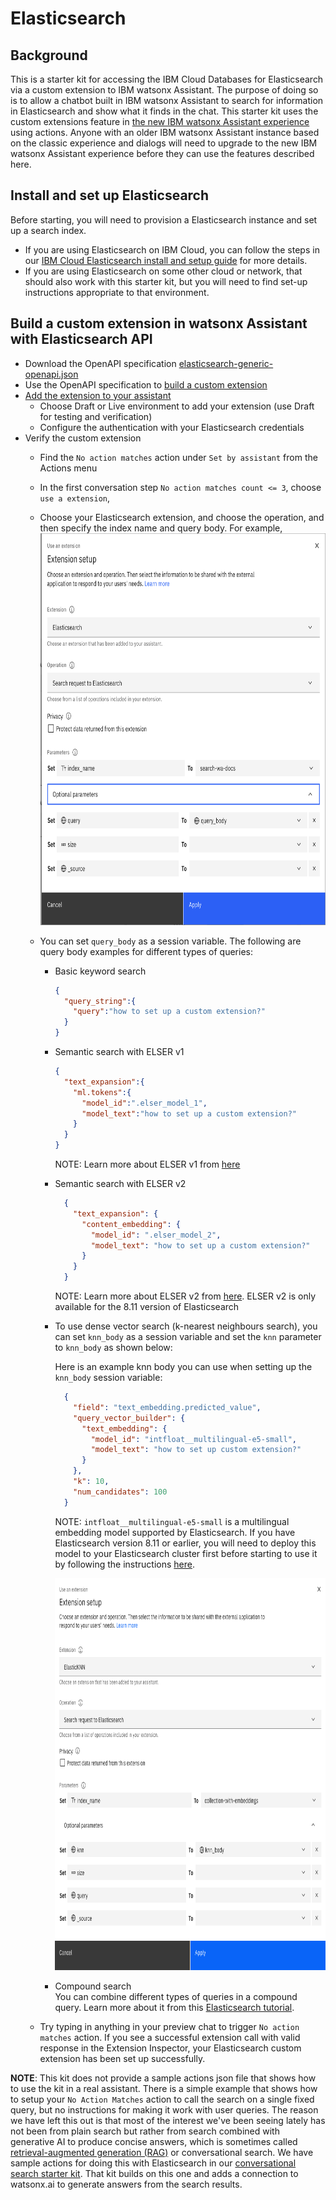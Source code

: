 # Elasticsearch

## Background 

This is a starter kit for accessing the IBM Cloud Databases for Elasticsearch via a custom extension to IBM watsonx Assistant.
The purpose of doing so is to allow a chatbot built in IBM watsonx Assistant to search for information in Elasticsearch 
and show what it finds in the chat.  This starter kit uses the custom extensions feature in [the new IBM watsonx Assistant experience](https://cloud.ibm.com/docs/watson-assistant?topic=watson-assistant-watson-assistant-faqs#faqs-new-experience) 
using actions.  Anyone with an older IBM watsonx Assistant instance based on the classic experience and dialogs will 
need to upgrade to the new IBM watsonx Assistant experience before they can use the features described here.

## Install and set up Elasticsearch

Before starting, you will need to provision a Elasticsearch instance and set up a search index.  

* If you are using Elasticsearch on IBM Cloud, you can follow the steps in our
[IBM Cloud Elasticsearch install and setup guide](../../docs/elasticsearch-install-and-setup/ICD_Elasticsearch_install_and_setup.md) 
for more details. 
* If you are using Elasticsearch on some other cloud or network, that should also work with this starter kit, 
but you will need to find set-up instructions appropriate to that environment.

## Build a custom extension in watsonx Assistant with Elasticsearch API

* Download the OpenAPI specification [elasticsearch-generic-openapi.json](elasticsearch-generic-openapi.json)
* Use the OpenAPI specification to [build a custom extension](https://cloud.ibm.com/docs/watson-assistant?topic=watson-assistant-build-custom-extension#building-the-custom-extension)
* [Add the extension to your assistant](https://cloud.ibm.com/docs/watson-assistant?topic=watson-assistant-add-custom-extension)
  * Choose Draft or Live environment to add your extension (use Draft for testing and verification)
  * Configure the authentication with your Elasticsearch credentials 
* Verify the custom extension
  * Find the `No action matches` action under `Set by assistant` from the Actions menu
  * In the first conversation step `No action matches count <= 3`, choose `use a extension`, 
  * Choose your Elasticsearch extension, and choose the operation, and then specify the index name and query body. For example,  
    <img src="assets/use_elasticsearch_custom_extension.png" width="669" height="627" />
  * You can set `query_body` as a session variable. The following are query body examples for different types of queries:
    * Basic keyword search
      ```json
      {
        "query_string":{
          "query":"how to set up a custom extension?"
        }
      }
      ```
    * Semantic search with ELSER v1
      ```json
      {
        "text_expansion":{
          "ml.tokens":{
            "model_id":".elser_model_1",
            "model_text":"how to set up a custom extension?"
          }
        }
      }
      ```
      NOTE: Learn more about ELSER v1 from [here](https://www.elastic.co/guide/en/elasticsearch/reference/8.10/semantic-search-elser.html) 
    * Semantic search with ELSER v2
      ```json
        {
          "text_expansion": {
            "content_embedding": {
              "model_id": ".elser_model_2",
              "model_text": "how to set up a custom extension?"
            }
          }
        }
        ```
      NOTE: Learn more about ELSER v2 from [here](https://www.elastic.co/guide/en/elasticsearch/reference/8.11/semantic-search-elser.html). 
      ELSER v2 is only available for the 8.11 version of Elasticsearch

    * To use dense vector search (k-nearest neighbours search), you can set `knn_body` as a session variable and set the `knn` parameter to `knn_body` as shown below:
      
      Here is an example knn body you can use when setting up the `knn_body` session variable:
      
      ```json
        {
          "field": "text_embedding.predicted_value",
          "query_vector_builder": {
            "text_embedding": {
              "model_id": "intfloat__multilingual-e5-small",
              "model_text": "how to set up custom extension?"
            }
          },
          "k": 10,
          "num_candidates": 100
        }
        ```
        
        NOTE: `intfloat__multilingual-e5-small` is a multilingual embedding model supported by Elasticsearch. If you have Elasticsearch version 8.11 or earlier, you will need to deploy this model to your Elasticsearch cluster first before starting to use it by following the instructions [here](/integrations/extensions/docs/elasticsearch-install-and-setup/text_embedding_deploy_and_use.md).

        <img src="assets/use_elasticsearch_custom_extension_knn.png" width="669" height="627" />
      
    * Compound search  
      You can combine different types of queries in a compound query. Learn more about it from this [Elasticsearch tutorial](https://www.elastic.co/guide/en/elasticsearch/reference/8.10/semantic-search-elser.html#text-expansion-compound-query).
  
  * Try typing in anything in your preview chat to trigger `No action matches` action. 
    If you see a successful extension call with valid response in the Extension Inspector, your Elasticsearch custom extension has been set up successfully.

**NOTE**: This kit does not provide a sample actions json file that shows how to use the kit in a real assistant. 
There is a simple example that shows how to setup your `No Action Matches` action to call the search on a single fixed query, 
but no instructions for making it work with user queries. The reason we have left this out is that most of the interest 
we've been seeing lately has not been from plain search but rather from search combined with generative AI to produce 
concise answers, which is sometimes called [retrieval-augmented generation (RAG)](https://research.ibm.com/blog/retrieval-augmented-generation-RAG) or conversational search. 
We have sample actions for doing this with Elasticsearch in our [conversational search starter kit](../language-model-conversational-search/README.md#example-1-connect-your-assistant-to-elasticsearch-and-watsonx-via-custom-extensions). That kit builds on 
this one and adds a connection to watsonx.ai to generate answers from the search results.